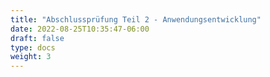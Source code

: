 ```yaml
---
title: "Abschlussprüfung Teil 2 - Anwendungsentwicklung"
date: 2022-08-25T10:35:47-06:00
draft: false
type: docs
weight: 3
---
```


